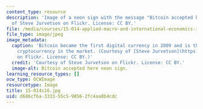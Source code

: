 ```yaml
---
content_type: resource
description: 'Image of a neon sign with the message "Bitcoin accepted here" Courtesy
  of Steve Jurvetson on Flickr. License: CC BY.'
file: /media/courses/15-014-applied-macro-and-international-economics-ii-spring-2016/d686cf6a333355c598562fc4aa8b4cdc_15-014s16.jpg
file_type: image/jpeg
image_metadata:
  caption: 'Bitcoin became the first digital currency in 2009 and is the leading decentralized
    cryptocurrency in the market. (Courtesy of [Steve Jurvetson](https://www.flickr.com/photos/jurvetson/13543526165)
    on Flickr. License: CC BY.)'
  credit: 'Courtesy of Steve Jurvetson on Flickr. License: CC BY.'
  image-alt: Bitcoin accepted here neon sign.
learning_resource_types: []
ocw_type: OCWImage
resourcetype: Image
title: 15-014s16.jpg
uid: d686cf6a-3333-55c5-9856-2fc4aa8b4cdc
---
```

